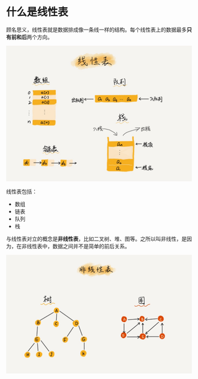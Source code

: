 # 什么是线性表

顾名思义，线性表就是数据排成像一条线一样的结构。每个线性表上的数据最多**只有前和后**两个方向。

![线性表](../../assets/images/linear-list.jpeg)

线性表包括：

- 数组
- 链表
- 队列
- 栈

与线性表对立的概念是**非线性表**，比如二叉树、堆、图等。之所以叫非线性，是因为，在非线性表中，数据之间并不是简单的前后关系。

![非线性表](../../assets/images/not-linear-list.jpeg)